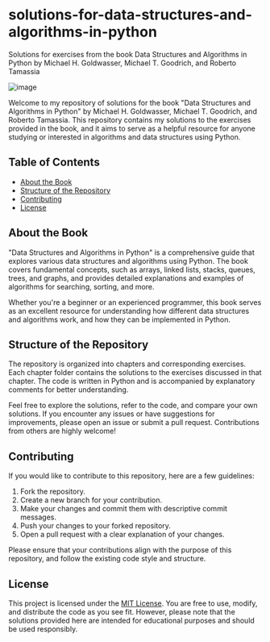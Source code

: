 # solutions-for-data-structures-and-algorithms-in-python
Solutions for exercises from the book Data Structures and Algorithms in Python by Michael H. Goldwasser, Michael T. Goodrich, and Roberto Tamassia

![image](https://github.com/shashikantdev3/solutions-for-data-structures-and-algorithms-in-python/assets/52612360/da45bdfa-6b30-428d-b860-03a3425b4aad)

Welcome to my repository of solutions for the book "Data Structures and Algorithms in Python" by Michael H. Goldwasser, Michael T. Goodrich, and Roberto Tamassia. This repository contains my solutions to the exercises provided in the book, and it aims to serve as a helpful resource for anyone studying or interested in algorithms and data structures using Python.

## Table of Contents

- [About the Book](#about-the-book)
- [Structure of the Repository](#structure-of-the-repository)
- [Contributing](#contributing)
- [License](#license)

## About the Book

"Data Structures and Algorithms in Python" is a comprehensive guide that explores various data structures and algorithms using Python. The book covers fundamental concepts, such as arrays, linked lists, stacks, queues, trees, and graphs, and provides detailed explanations and examples of algorithms for searching, sorting, and more.

Whether you're a beginner or an experienced programmer, this book serves as an excellent resource for understanding how different data structures and algorithms work, and how they can be implemented in Python.

## Structure of the Repository

The repository is organized into chapters and corresponding exercises. Each chapter folder contains the solutions to the exercises discussed in that chapter. The code is written in Python and is accompanied by explanatory comments for better understanding.

Feel free to explore the solutions, refer to the code, and compare your own solutions. If you encounter any issues or have suggestions for improvements, please open an issue or submit a pull request. Contributions from others are highly welcome!

## Contributing

If you would like to contribute to this repository, here are a few guidelines:

1. Fork the repository.
2. Create a new branch for your contribution.
3. Make your changes and commit them with descriptive commit messages.
4. Push your changes to your forked repository.
5. Open a pull request with a clear explanation of your changes.

Please ensure that your contributions align with the purpose of this repository, and follow the existing code style and structure.

## License

This project is licensed under the [MIT License](LICENSE). You are free to use, modify, and distribute the code as you see fit. However, please note that the solutions provided here are intended for educational purposes and should be used responsibly.
